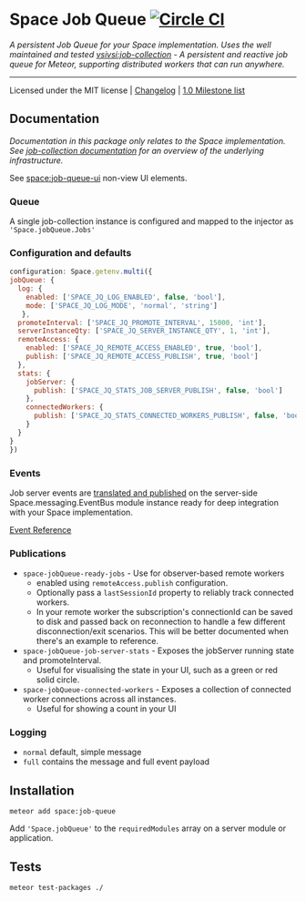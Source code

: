 # Space Job Queue [![Circle CI](https://circleci.com/gh/meteor-space/job-queue.svg?style=svg)](https://circleci.com/gh/meteor-space/job-queue)

_A persistent Job Queue for your Space implementation. Uses the well maintained and tested [vsivsi:job-collection](https://github.com/vsivsi/meteor-job-collection) - A persistent and reactive job queue for Meteor, supporting distributed workers that can run anywhere._
___

Licensed under the MIT license | [Changelog](CHANGELOG.md) | [1.0 Milestone list](https://github.com/meteor-space/job-queue/milestones/1.0.0)

## Documentation
_Documentation in this package only relates to the Space implementation. See [job-collection documentation](https://github.com/vsivsi/meteor-job-collection/blob/master/README.md)
 for an overview of the underlying infrastructure._
 
 See [space:job-queue-ui](https://github.com/meteor-space/job-queue-ui) non-view UI elements.

### Queue
A single job-collection instance is configured and mapped to the injector
 as `'Space.jobQueue.Jobs'`
   
### Configuration and defaults
 ``` javascript
configuration: Space.getenv.multi({
 jobQueue: {
   log: {
     enabled: ['SPACE_JQ_LOG_ENABLED', false, 'bool'],
     mode: ['SPACE_JQ_LOG_MODE', 'normal', 'string']
    },
   promoteInterval: ['SPACE_JQ_PROMOTE_INTERVAL', 15000, 'int'],
   serverInstanceQty: ['SPACE_JQ_SERVER_INSTANCE_QTY', 1, 'int'],
   remoteAccess: {
     enabled: ['SPACE_JQ_REMOTE_ACCESS_ENABLED', true, 'bool'],
     publish: ['SPACE_JQ_REMOTE_ACCESS_PUBLISH', true, 'bool']
   },
   stats: {
     jobServer: {
       publish: ['SPACE_JQ_STATS_JOB_SERVER_PUBLISH', false, 'bool']
     },
     connectedWorkers: {
       publish: ['SPACE_JQ_STATS_CONNECTED_WORKERS_PUBLISH', false, 'bool']
     }
   }
 }
})
 ```
### Events
Job server events are [translated and published](source/server/event-publisher.js)
 on the server-side Space.messaging.EventBus module instance ready for
  deep integration with your Space implementation.
  
[Event Reference](source/server/events.js)
 
### Publications
 - `space-jobQueue-ready-jobs` - Use for observer-based remote workers
   - enabled using `remoteAccess.publish` configuration.
   - Optionally pass a `lastSessionId` property to reliably track connected workers.
   - In your remote worker the subscription's connectionId can be saved to disk 
   and passed back on reconnection to handle a few different disconnection/exit
    scenarios. This will be better documented when there's an example to reference.
 - `space-jobQueue-job-server-stats` - Exposes the jobServer running state and promoteInterval.
   - Useful for visualising the state in your UI, such as a green or red solid circle.
 - `space-jobQueue-connected-workers` - Exposes a collection of connected worker 
   connections across all instances.
   - Useful for showing a count in your UI 
 
### Logging
  - `normal` default, simple message
  - `full` contains the message and full event payload

## Installation
```
meteor add space:job-queue
```
Add `'Space.jobQueue'` to the `requiredModules` array on a server module or application.

## Tests
```
meteor test-packages ./
```